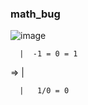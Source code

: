 ### math_bug



![image](https://github.com/lahbabic/math_bug/blob/main/picture.png)

      |  -1 = 0 = 1
    
=>    |

      |   1/0 = 0
